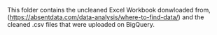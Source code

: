 This folder contains the uncleaned Excel Workbook donwloaded from, (https://absentdata.com/data-analysis/where-to-find-data/)
and the cleaned .csv files that were uploaded on BigQuery. 
